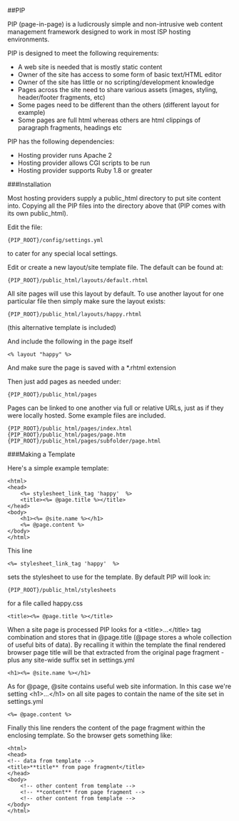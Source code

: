 
##PIP

PIP (page-in-page) is a ludicrously simple and non-intrusive web content management framework designed to work in most ISP hosting environments.

PIP is designed to meet the following requirements:   

*	A web site is needed that is mostly static content
*	Owner of the site has access to some form of basic text/HTML editor
*	Owner of the site has little or no scripting/development knowledge
*	Pages across the site need to share various assets (images, styling, header/footer fragments, etc)
*	Some pages need to be different than the others (different layout for example)
*	Some pages are full html whereas others are html clippings of paragraph fragments, headings etc

PIP has the following dependencies:   

*	Hosting provider runs Apache 2
*	Hosting provider allows CGI scripts to be run
*	Hosting provider supports Ruby 1.8 or greater

###Installation

Most hosting providers supply a public\_html directory to put site content into. Copying all the PIP files into the directory above that (PIP comes with its own public\_html).

Edit the file:

	{PIP_ROOT}/config/settings.yml   
	
to cater for any special local settings.

Edit or create a new layout/site template file. The default can be found at:

	{PIP_ROOT}/public_html/layouts/default.rhtml
	
All site pages will use this layout by default. To use another layout for one particular file then simply make sure the layout exists:

	{PIP_ROOT}/public_html/layouts/happy.rhtml

(this alternative template is included)

And include the following in the page itself

	<% layout "happy" %>
	
And make sure the page is saved with a *.rhtml extension

Then just add pages as needed under:

	{PIP_ROOT}/public_html/pages

Pages can be linked to one another via full or relative URLs, just as if they were locally hosted. Some example files are included.

	{PIP_ROOT}/public_html/pages/index.html
	{PIP_ROOT}/public_html/pages/page.htm
	{PIP_ROOT}/public_html/pages/subfolder/page.html
	
###Making a Template

Here's a simple example template:

	<html>
	<head>
		<%= stylesheet_link_tag 'happy'  %>
		<title><%= @page.title %></title>
	</head>
	<body>
		<h1><%= @site.name %></h1>
		<%= @page.content %>
	</body>
	</html>   
   
This line
   
	<%= stylesheet_link_tag 'happy'  %>

sets the stylesheet to use for the template. By default PIP will look in:

	{PIP_ROOT}/public_html/stylesheets
	
for a file called happy.css

	<title><%= @page.title %></title>

When a site page is processed PIP looks for a \<title>…\</title> tag combination and stores that in @page.title (@page stores a whole collection of useful bits of data). By recalling it within the template the final rendered browser page title will be that extracted from the original page fragment - plus any site-wide suffix set in settings.yml

	<h1><%= @site.name %></h1>

As for @page, @site contains useful web site information. In this case we're setting \<h1>…\</h1> on all site pages to contain the name of the site set in settings.yml

	<%= @page.content %>

Finally this line renders the content of the page fragment within the enclosing template. So the browser gets something like:

	<html>
	<head>
	<!-- data from template -->
	<title>**title** from page fragment</title>
	</head>
	<body>
		<!-- other content from template -->
		<!-- **content** from page fragment -->
		<!-- other content from template -->
	</body>
	</html>

